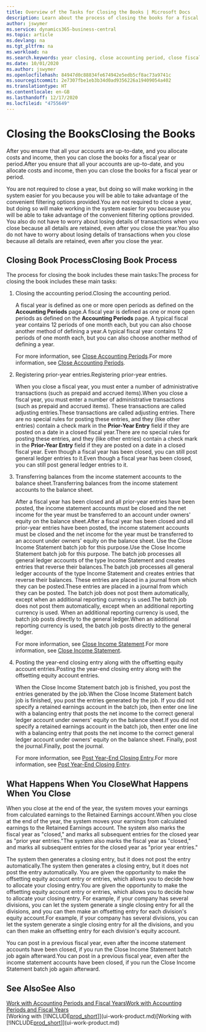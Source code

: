 ```yaml
---
title: Overview of the Tasks for Closing the Books | Microsoft Docs
description: Learn about the process of closing the books for a fiscal year or period, and what happens after you close at the end of a year.
author: jswymer
ms.service: dynamics365-business-central
ms.topic: article
ms.devlang: na
ms.tgt_pltfrm: na
ms.workload: na
ms.search.keywords: year closing, close accounting period, close fiscal year, bank account detailed trial balance
ms.date: 10/01/2020
ms.author: jswymer
ms.openlocfilehash: 84947d0c88834fe674942e5edb5cf8ac73a9741c
ms.sourcegitcommit: 2e7307fbe1eb3b34d0ad9356226a19409054a402
ms.translationtype: HT
ms.contentlocale: en-GB
ms.lasthandoff: 12/17/2020
ms.locfileid: "4755649"
---
```

# <a name="closing-the-books"></a><span data-ttu-id="52ec2-103">Closing the Books</span><span class="sxs-lookup"><span data-stu-id="52ec2-103">Closing the Books</span></span>
<span data-ttu-id="52ec2-104">After you ensure that all your accounts are up-to-date, and you allocate costs and income, then you can close the books for a fiscal year or period.</span><span class="sxs-lookup"><span data-stu-id="52ec2-104">After you ensure that all your accounts are up-to-date, and you allocate costs and income, then you can close the books for a fiscal year or period.</span></span>

<span data-ttu-id="52ec2-105">You are not required to close a year, but doing so will make working in the system easier for you because you will be able to take advantage of the convenient filtering options provided.</span><span class="sxs-lookup"><span data-stu-id="52ec2-105">You are not required to close a year, but doing so will make working in the system easier for you because you will be able to take advantage of the convenient filtering options provided.</span></span> <span data-ttu-id="52ec2-106">You also do not have to worry about losing details of transactions when you close because all details are retained, even after you close the year.</span><span class="sxs-lookup"><span data-stu-id="52ec2-106">You also do not have to worry about losing details of transactions when you close because all details are retained, even after you close the year.</span></span>

## <a name="closing-book-process"></a><span data-ttu-id="52ec2-107">Closing Book Process</span><span class="sxs-lookup"><span data-stu-id="52ec2-107">Closing Book Process</span></span>
<span data-ttu-id="52ec2-108">The process for closing the book includes these main tasks:</span><span class="sxs-lookup"><span data-stu-id="52ec2-108">The process for closing the book includes these main tasks:</span></span>

1. <span data-ttu-id="52ec2-109">Closing the accounting period.</span><span class="sxs-lookup"><span data-stu-id="52ec2-109">Closing the accounting period.</span></span>

    <span data-ttu-id="52ec2-110">A fiscal year is defined as one or more open periods as defined on the **Accounting Periods** page.</span><span class="sxs-lookup"><span data-stu-id="52ec2-110">A fiscal year is defined as one or more open periods as defined on the **Accounting Periods** page.</span></span> <span data-ttu-id="52ec2-111">A typical fiscal year contains 12 periods of one month each, but you can also choose another method of defining a year.</span><span class="sxs-lookup"><span data-stu-id="52ec2-111">A typical fiscal year contains 12 periods of one month each, but you can also choose another method of defining a year.</span></span>

    <span data-ttu-id="52ec2-112">For more information, see [Close Accounting Periods](year-close-account-periods.md).</span><span class="sxs-lookup"><span data-stu-id="52ec2-112">For more information, see [Close Accounting Periods](year-close-account-periods.md).</span></span>
2. <span data-ttu-id="52ec2-113">Registering prior-year entries.</span><span class="sxs-lookup"><span data-stu-id="52ec2-113">Registering prior-year entries.</span></span>

    <span data-ttu-id="52ec2-114">When you close a fiscal year, you must enter a number of administrative transactions (such as prepaid and accrued items).</span><span class="sxs-lookup"><span data-stu-id="52ec2-114">When you close a fiscal year, you must enter a number of administrative transactions (such as prepaid and accrued items).</span></span> <span data-ttu-id="52ec2-115">These transactions are called adjusting entries.</span><span class="sxs-lookup"><span data-stu-id="52ec2-115">These transactions are called adjusting entries.</span></span> <span data-ttu-id="52ec2-116">There are no special rules for posting these entries, and they (like other entries) contain a check mark in the **Prior-Year Entry** field if they are posted on a date in a closed fiscal year.</span><span class="sxs-lookup"><span data-stu-id="52ec2-116">There are no special rules for posting these entries, and they (like other entries) contain a check mark in the **Prior-Year Entry** field if they are posted on a date in a closed fiscal year.</span></span> <span data-ttu-id="52ec2-117">Even though a fiscal year has been closed, you can still post general ledger entries to it.</span><span class="sxs-lookup"><span data-stu-id="52ec2-117">Even though a fiscal year has been closed, you can still post general ledger entries to it.</span></span>
3. <span data-ttu-id="52ec2-118">Transferring balances from the income statement accounts to the balance sheet.</span><span class="sxs-lookup"><span data-stu-id="52ec2-118">Transferring balances from the income statement accounts to the balance sheet.</span></span>

    <span data-ttu-id="52ec2-119">After a fiscal year has been closed and all prior-year entries have been posted, the income statement accounts must be closed and the net income for the year must be transferred to an account under owners' equity on the balance sheet.</span><span class="sxs-lookup"><span data-stu-id="52ec2-119">After a fiscal year has been closed and all prior-year entries have been posted, the income statement accounts must be closed and the net income for the year must be transferred to an account under owners' equity on the balance sheet.</span></span> <span data-ttu-id="52ec2-120">Use the Close Income Statement batch job for this purpose.</span><span class="sxs-lookup"><span data-stu-id="52ec2-120">Use the Close Income Statement batch job for this purpose.</span></span> <span data-ttu-id="52ec2-121">The batch job processes all general ledger accounts of the type Income Statement and creates entries that reverse their balances.</span><span class="sxs-lookup"><span data-stu-id="52ec2-121">The batch job processes all general ledger accounts of the type Income Statement and creates entries that reverse their balances.</span></span> <span data-ttu-id="52ec2-122">These entries are placed in a journal from which they can be posted.</span><span class="sxs-lookup"><span data-stu-id="52ec2-122">These entries are placed in a journal from which they can be posted.</span></span> <span data-ttu-id="52ec2-123">The batch job does not post them automatically, except when an additional reporting currency is used.</span><span class="sxs-lookup"><span data-stu-id="52ec2-123">The batch job does not post them automatically, except when an additional reporting currency is used.</span></span> <span data-ttu-id="52ec2-124">When an additional reporting currency is used, the batch job posts directly to the general ledger.</span><span class="sxs-lookup"><span data-stu-id="52ec2-124">When an additional reporting currency is used, the batch job posts directly to the general ledger.</span></span>

    <span data-ttu-id="52ec2-125">For more information, see [Close Income Statement](year-close-income-statement.md).</span><span class="sxs-lookup"><span data-stu-id="52ec2-125">For more information, see [Close Income Statement](year-close-income-statement.md).</span></span>
4. <span data-ttu-id="52ec2-126">Posting the year-end closing entry along with the offsetting equity account entries.</span><span class="sxs-lookup"><span data-stu-id="52ec2-126">Posting the year-end closing entry along with the offsetting equity account entries.</span></span>

    <span data-ttu-id="52ec2-127">When the Close Income Statement batch job is finished, you post the entries generated by the job.</span><span class="sxs-lookup"><span data-stu-id="52ec2-127">When the Close Income Statement batch job is finished, you post the entries generated by the job.</span></span> <span data-ttu-id="52ec2-128">If you did not specify a retained earnings account in the batch job, then enter one line with a balancing entry that posts the net income to the correct general ledger account under owners' equity on the balance sheet.</span><span class="sxs-lookup"><span data-stu-id="52ec2-128">If you did not specify a retained earnings account in the batch job, then enter one line with a balancing entry that posts the net income to the correct general ledger account under owners' equity on the balance sheet.</span></span> <span data-ttu-id="52ec2-129">Finally, post the journal.</span><span class="sxs-lookup"><span data-stu-id="52ec2-129">Finally, post the journal.</span></span>

    <span data-ttu-id="52ec2-130">For more information, see [Post Year-End Closing Entry](year-how-post-year-end-close-entry.md).</span><span class="sxs-lookup"><span data-stu-id="52ec2-130">For more information, see [Post Year-End Closing Entry](year-how-post-year-end-close-entry.md).</span></span>

## <a name="what-happens-when-you-close"></a><span data-ttu-id="52ec2-131">What Happens When You Close</span><span class="sxs-lookup"><span data-stu-id="52ec2-131">What Happens When You Close</span></span>
<span data-ttu-id="52ec2-132">When you close at the end of the year, the system moves your earnings from calculated earnings to the Retained Earnings account.</span><span class="sxs-lookup"><span data-stu-id="52ec2-132">When you close at the end of the year, the system moves your earnings from calculated earnings to the Retained Earnings account.</span></span> <span data-ttu-id="52ec2-133">The system also marks the fiscal year as "closed," and marks all subsequent entries for the closed year as "prior year entries."</span><span class="sxs-lookup"><span data-stu-id="52ec2-133">The system also marks the fiscal year as "closed," and marks all subsequent entries for the closed year as "prior year entries."</span></span>

<span data-ttu-id="52ec2-134">The system then generates a closing entry, but it does not post the entry automatically.</span><span class="sxs-lookup"><span data-stu-id="52ec2-134">The system then generates a closing entry, but it does not post the entry automatically.</span></span> <span data-ttu-id="52ec2-135">You are given the opportunity to make the offsetting equity account entry or entries, which allows you to decide how to allocate your closing entry.</span><span class="sxs-lookup"><span data-stu-id="52ec2-135">You are given the opportunity to make the offsetting equity account entry or entries, which allows you to decide how to allocate your closing entry.</span></span> <span data-ttu-id="52ec2-136">For example, if your company has several divisions, you can let the system generate a single closing entry for all the divisions, and you can then make an offsetting entry for each division's equity account.</span><span class="sxs-lookup"><span data-stu-id="52ec2-136">For example, if your company has several divisions, you can let the system generate a single closing entry for all the divisions, and you can then make an offsetting entry for each division's equity account.</span></span>

<span data-ttu-id="52ec2-137">You can post in a previous fiscal year, even after the income statement accounts have been closed, if you run the Close Income Statement batch job again afterward.</span><span class="sxs-lookup"><span data-stu-id="52ec2-137">You can post in a previous fiscal year, even after the income statement accounts have been closed, if you run the Close Income Statement batch job again afterward.</span></span>

## <a name="see-also"></a><span data-ttu-id="52ec2-138">See Also</span><span class="sxs-lookup"><span data-stu-id="52ec2-138">See Also</span></span>

[<span data-ttu-id="52ec2-139">Work with Accounting Periods and Fiscal Years</span><span class="sxs-lookup"><span data-stu-id="52ec2-139">Work with Accounting Periods and Fiscal Years</span></span>](finance-accounting-periods-and-fiscal-years.md)  
<span data-ttu-id="52ec2-140">[Working with [!INCLUDE[prod_short](includes/prod_short.md)]](ui-work-product.md)</span><span class="sxs-lookup"><span data-stu-id="52ec2-140">[Working with [!INCLUDE[prod_short](includes/prod_short.md)]](ui-work-product.md)</span></span>
